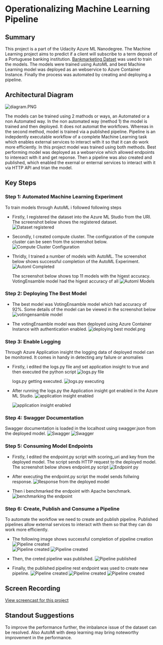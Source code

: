 # Operationalizing Machine Learning Pipeline

## Summary
This project is a part of the Udacity Azure ML Nanodegree. The Machine Learning project aims to predict if a client will subscribe to a term deposit of a Portuguese banking institution. [Bankmarketing Datset](https://automlsamplenotebookdata.blob.core.windows.net/automl-sample-notebook-data/bankmarketing_train.csv) was used to train the models. The models were trained using AutoML and best Machine Learning model was deployed as an webservice to Azure Container Instance. Finally the process was automated by creating and deploying a pipeline.


## Architectural Diagram

![diagram.PNG](https://github.com/sayed6201/operationalizing_machine_learning/blob/master/screenshots/diagram.PNG "Architectural Diagram")

The models can be trained using 2 mathods or ways, an Automated or a non Automated way. In the non automated way (method 1) the model is trained and then deployed. It does not automat the workflows. Whereas in the second method, model is trained via a published pipeline. Pipeline is an indepdently executable workflow of a complete Machine Learning task which enables external services to interact with it so that it can do work more efficiently. In this project model was trained using both methods. Best performing model was deployed as a webservice which allowed endpoints to intereact with it and get reponse. Then a pipeline was also created and published, which enabled the exernal or enternal services to interact with it via HTTP API and trian the model.


## Key Steps
### Step 1: Automated Machine Learning Experiment
To train models through AutoML i followed following steps
  * Firstly, I registered the dataset into the Azure ML Studio from the URI. The screenshot below shows the registered dataset.
      ![Dataset registered](https://github.com/sayed6201/operationalizing_machine_learning/blob/master/screenshots/sayed_dataset_registered.PNG "Dataset registered")

  * Secondly, I created compute cluster. The configuration of the compute cluster can be seen from the screenshot below.
      ![Compute Cluster Configuration](https://github.com/sayed6201/operationalizing_machine_learning/blob/master/screenshots/sayed_cluster.png "Compute Cluster Configurationd")

  * Thridly, I trained a number of models with AutoML. The screenshot below shows successful completion of the AutoML Experiment.
      ![Automl Completed](https://github.com/sayed6201/operationalizing_machine_learning/blob/master/screenshots/automl_completed.png "Automl Completed")

    The screenshot below shows top 11 models with the higest accuracy. VotingEnsamble model had the higest accuracy of all
      ![Automl Models](https://github.com/sayed6201/operationalizing_machine_learning/blob/master/screenshots/automl_models.png "Automl Models")


### Step 2: Deploying The Best Model
  * The best model was VotingEnsamble model which had accuracy of 92%. Some details of the model can be viewed in the screenshot below
      ![votingensamble model](https://github.com/sayed6201/operationalizing_machine_learning/blob/master/screenshots/votingensamble.png "Best model: votingensamble model")

  * The votingEnsamble model was then deployed using Azure Container Instance with authentication enabled.
      ![deploying best model.png](https://github.com/sayed6201/operationalizing_machine_learning/blob/master/screenshots/deploying_best_model.png "deploying best model")     


### Step 3: Enable Logging
Through Azure Application insight the logging data of deployed model can be monitored. It comes in handy in detecting any failure or anomalies

  * Firstly, i edited the logs.py file and set application insight to true and then executed the python script
      ![logs.py file](https://github.com/sayed6201/operationalizing_machine_learning/blob/master/screenshots/logs_py.png "Editing logs.py file")
       
      logs.py getting executed. 
      ![logs.py executing](https://github.com/sayed6201/operationalizing_machine_learning/blob/master/screenshots/logs_execute.png "Editing logs.py file getting executed")

  * After running the logs.py the Application insight got enabled in the Azure ML Studio.
      ![application insight enabled](https://github.com/sayed6201/operationalizing_machine_learning/blob/master/screenshots/application_insight_enabled.PNG "application insight enabled")

      ![application insight enabled](https://github.com/sayed6201/operationalizing_machine_learning/blob/master/screenshots/application_insight_enabled2.png "application insight monitoring")


### Step 4: Swagger Documentation
Swagger documentation is loaded in the localhost using swagger.json from the deployed model.
      ![Swagger](https://github.com/sayed6201/operationalizing_machine_learning/blob/master/screenshots/swagger.png "Swagger")
      ![Swagger](https://github.com/sayed6201/operationalizing_machine_learning/blob/master/screenshots/swagger2.png "Swagger")


### Step 5: Consuming Model Endpoints

  * Firstly, I edited the endpoint.py script with scoring_uri and key from the deployed model. The script sends HTTP request to the deployed model. The screenshot below shows endpoint.py script
      ![Endpoint py](https://github.com/sayed6201/operationalizing_machine_learning/blob/master/screenshots/endpoint_py.png "Editing endpoint.py")

  * After executing the endpoint.py script the model sends follwing response. 
      ![Response from the deployed model](https://github.com/sayed6201/operationalizing_machine_learning/blob/master/screenshots/endpoint_py2.png "Compute Cluster Configurationd")

  * Then i benchmarked the endpoint with Apache benchmark. 
      ![benchmarking the endpoint](https://github.com/sayed6201/operationalizing_machine_learning/blob/master/screenshots/benchmark.png "benchmarking the endpoint")
      
      
### Step 6: Create, Publish and Consume a Pipeline
To automate the workflow we need to create and publish pipeline. Published pipelines allow external services to interact with them so that they can do work more efficiently.

  * The following image shows successful completion of pipeline creation
      ![Pipeline created](https://github.com/sayed6201/operationalizing_machine_learning/blob/master/screenshots/pipeline_created_widget.png "Pipeline created")      
      ![Pipeline created](https://github.com/sayed6201/operationalizing_machine_learning/blob/master/screenshots/pipeline_creation.PNG "Pipeline created")
      ![Pipeline created](https://github.com/sayed6201/operationalizing_machine_learning/blob/master/screenshots/pipeline_creation2.PNG "Pipeline created")

  * Then, the creted pipeline was published.
      ![Pipeline published](https://github.com/sayed6201/operationalizing_machine_learning/blob/master/screenshots/pipeline_published.png "Pipeline published")

  * Finally, the published pipeline rest endpoint was used to create new pipeline.
      ![Pipeline created](https://github.com/sayed6201/operationalizing_machine_learning/blob/master/screenshots/pipeline_rest_endpoint_completed.PNG "Pipeline created via rest endpoint")
      ![Pipeline created](https://github.com/sayed6201/operationalizing_machine_learning/blob/master/screenshots/pipeline_created_rest_endpoint.png "Pipeline created via rest endpoint")
      ![Pipeline created](https://github.com/sayed6201/operationalizing_machine_learning/blob/master/screenshots/runwidget_rest_pipeline_completed.PNG "RunDetails Widget: Pipeline created via rest endpoint")
      

## Screen Recording
[ View screencast for this project](https://youtu.be/oNhvGtKkYpI)

## Standout Suggestions
To improve the performance further, the imbalance issue of the dataset can be resolved. Also AutoMl with deep learning may bring noteworthy improvement in the performance.
